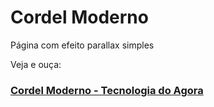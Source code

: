 # Cordel Moderno
 Página com efeito parallax simples
 
Veja e ouça:

### [Cordel Moderno - Tecnologia do Agora](https://gracibrea.github.io/cordel-moderno/)
